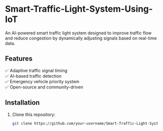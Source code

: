 # Smart-Traffic-Light-System-Using-IoT
 

An AI-powered smart traffic light system designed to improve traffic flow and reduce congestion by dynamically adjusting signals based on real-time data.  

## Features  
✅ Adaptive traffic signal timing  
✅ AI-based traffic detection  
✅ Emergency vehicle priority system  
✅ Open-source and community-driven  

## Installation  
1. Clone this repository:  
   ```sh
   git clone https://github.com/your-username/Smart-Traffic-Light-System.git
